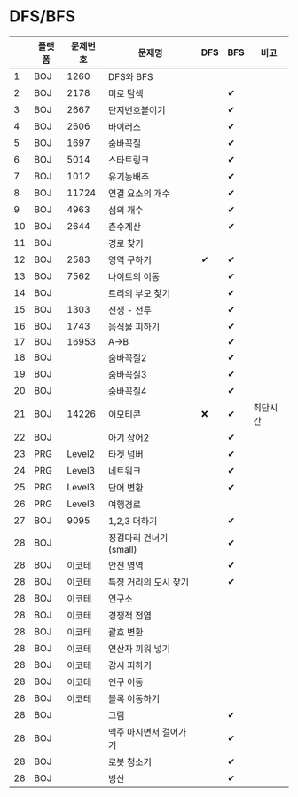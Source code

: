 # DFS/BFS

| |플랫폼|문제번호|문제명|DFS|BFS|비고|
|----|---|---|---|---|---|---|
|1|BOJ|1260|DFS와 BFS|||
|2|BOJ|2178|미로 탐색||✔|
|3|BOJ|2667|단지번호붙이기||✔|
|4|BOJ|2606|바이러스||✔||
|5|BOJ|1697|숨바꼭질||✔||
|6|BOJ|5014|스타트링크||✔|
|7|BOJ|1012|유기농배추||✔|
|8|BOJ|11724|연결 요소의 개수||✔|
|9|BOJ|4963|섬의 개수||✔|
|10|BOJ|2644|촌수계산||✔|
|11|BOJ||경로 찾기|||
|12|BOJ|2583|영역 구하기|✔|✔|
|13|BOJ|7562|나이트의 이동||✔|
|14|BOJ||트리의 부모 찾기||✔|
|15|BOJ|1303|전쟁 - 전투||✔|
|16|BOJ|1743|음식물 피하기||✔|
|17|BOJ|16953|A->B||✔|
|18|BOJ||숨바꼭질2||✔|
|19|BOJ||숨바꼭질3||✔|
|20|BOJ||숨바꼭질4||✔|
|21|BOJ|14226|이모티콘|❌|✔|최단시간
|22|BOJ||아기 상어2||✔|
|23|PRG|Level2|타겟 넘버||✔|
|24|PRG|Level3|네트워크||✔|
|25|PRG|Level3|단어 변환||✔|
|26|PRG|Level3|여행경로|||
|27|BOJ|9095|1,2,3 더하기||✔|
|28|BOJ||징검다리 건너기(small)||✔|
|28|BOJ|이코테|안전 영역||✔|
|28|BOJ|이코테|특정 거리의 도시 찾기||✔|
|28|BOJ|이코테|연구소|||
|28|BOJ|이코테|경쟁적 전염|||
|28|BOJ|이코테|괄호 변환|||
|28|BOJ|이코테|연산자 끼워 넣기|||
|28|BOJ|이코테|감시 피하기|||
|28|BOJ|이코테|인구 이동|||
|28|BOJ|이코테|블록 이동하기|||
|28|BOJ||그림||✔|
|28|BOJ||맥주 마시면서 걸어가기||✔|
|28|BOJ||로봇 청소기||✔|
|28|BOJ||빙산||✔|

